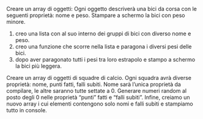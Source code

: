 Creare un array di oggetti:
Ogni oggetto descriverà una bici da corsa con le seguenti proprietà: nome e peso.
Stampare a schermo la bici con peso minore.

1. creo una lista con al suo interno dei gruppi di bici con diverso nome e peso.
2. creo una funzione che scorre nella lista e paragona i diversi pesi delle bici.
2. dopo aver paragonato tutti i pesi tra loro estrapolo e stampo a schermo la bici più leggera.

Creare un array di oggetti di squadre di calcio.
Ogni squadra avrà diverse proprietà: nome, punti fatti, falli subiti.
Nome sarà l’unica proprietà da compilare, le altre saranno tutte settate a 0.
Generare numeri random al posto degli 0 nelle proprietà “punti” fatti e “falli subiti”.
Infine, creiamo un nuovo array i cui elementi contengono solo nomi e falli subiti e stampiamo tutto in console.